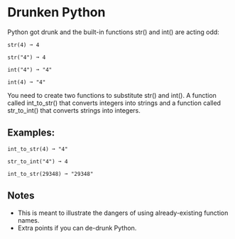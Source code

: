 # Drunken Python

Python got drunk and the built-in functions str() and int() are acting odd:

    str(4) ➞ 4
    
    str("4") ➞ 4
    
    int("4") ➞ "4"
    
    int(4) ➞ "4"

You need to create two functions to substitute str() and int(). A function called int_to_str() that converts integers into strings and a function called str_to_int() that converts strings into integers.

## Examples:

    int_to_str(4) ➞ "4"

    str_to_int("4") ➞ 4

    int_to_str(29348) ➞ "29348"

## Notes

- This is meant to illustrate the dangers of using already-existing function names.
- Extra points if you can de-drunk Python.
